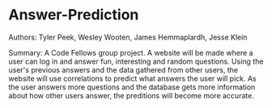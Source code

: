 # Answer-Prediction
Authors: Tyler Peek, Wesley Wooten, James Hemmaplardh, Jesse Klein


Summary:
A Code Fellows group project. A website will be made where a user can log in and answer fun, interesting and random questions. Using the user's previous answers and the data gathered from other users, the website will use correlations to predict what answers the user will pick. As the user answers more questions and the database gets more information about how other users answer, the preditions will become more accurate.
